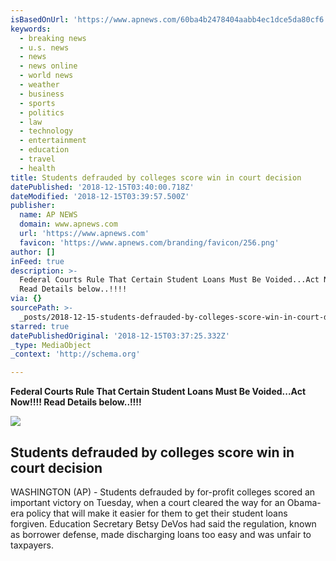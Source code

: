 ```yaml
---
isBasedOnUrl: 'https://www.apnews.com/60ba4b2478404aabb4ec1dce5da80cf6'
keywords:
  - breaking news
  - u.s. news
  - news
  - news online
  - world news
  - weather
  - business
  - sports
  - politics
  - law
  - technology
  - entertainment
  - education
  - travel
  - health
title: Students defrauded by colleges score win in court decision
datePublished: '2018-12-15T03:40:00.718Z'
dateModified: '2018-12-15T03:39:57.500Z'
publisher:
  name: AP NEWS
  domain: www.apnews.com
  url: 'https://www.apnews.com'
  favicon: 'https://www.apnews.com/branding/favicon/256.png'
author: []
inFeed: true
description: >-
  Federal Courts Rule That Certain Student Loans Must Be Voided...Act Now!!!!
  Read Details below..!!!!
via: {}
sourcePath: >-
  _posts/2018-12-15-students-defrauded-by-colleges-score-win-in-court-decision.md
starred: true
datePublishedOriginal: '2018-12-15T03:37:25.332Z'
_type: MediaObject
_context: 'http://schema.org'

---
```

**Federal Courts Rule That Certain Student Loans Must Be Voided...Act Now!!!! Read Details below..!!!!**

<article style=""><img src="https://imgflo.herokuapp.com/graph/2b2431f8e7ba7b0/05731fd1c7fb8ccf61fa2735db4953fa/noop.jpeg?input=https%3A%2F%2Fstorage.googleapis.com%2Fafs-prod%2Fmedia%2Fmedia%3Ac50e40a6949c420a997ccdf289aece6f%2F3000.jpeg" /><h1>Students defrauded by colleges score win in court decision</h1><p>WASHINGTON (AP) - Students defrauded by for-profit colleges scored an important victory on Tuesday, when a court cleared the way for an Obama-era policy that will make it easier for them to get their student loans forgiven. Education Secretary Betsy DeVos had said the regulation, known as borrower defense, made discharging loans too easy and was unfair to taxpayers.</p></article>